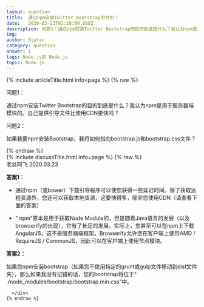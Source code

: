 ```yaml
---
layout: question
title:  通过npm安装Twitter Bootstrap的目的？
date:   2020-03-23T02:28:09.000Z
description: 问题1：通过npm安装Twitter Bootstrap的目的到底是什么？我认为npm是用于服务器端模块的。自己提供引导文件比使用CDN更快吗？问...
img: 
author: Stafan
category: question
answer: 1
tags: Node.js的 Node.js
topic: Node.js
---
```

<div class="article-root">
  <div class="article">
    {% include articleTitle.html info=page %}
    {% raw %}
    <div class="article-content"><p><font style="vertical-align: inherit;"><font style="vertical-align: inherit;">问题1：</font></font></p>

<p><font style="vertical-align: inherit;"><font style="vertical-align: inherit;">通过npm安装Twitter Bootstrap的目的到底是什么？</font><font style="vertical-align: inherit;">我认为npm是用于服务器端模块的。</font><font style="vertical-align: inherit;">自己提供引导文件比使用CDN更快吗？</font></font></p>

<p><font style="vertical-align: inherit;"><font style="vertical-align: inherit;">问题2：</font></font></p>

<p><font style="vertical-align: inherit;"><font style="vertical-align: inherit;">如果我要npm安装Bootstrap，我将如何指向bootstrap.js和bootstrap.css文件？</font></font></p></div>
    {% endraw %}
  </div>

  <div class="discuss-wrapper">
    {% include discussTitle.html info=page %}
    {% raw %}
    <div class="discuss-item">
        <div class="discuss-parent">
          <div class="discuss-meta">
            <span class="discuss-user">老丝阿飞</span>
            <span class="discuss-time">2020.03.23</span>
          </div>
          <div class="discuss-comment"><p><strong><font style="vertical-align: inherit;"><font style="vertical-align: inherit;">答案1：</font></font></strong></p>

<ul>
<li><p><font style="vertical-align: inherit;"><font style="vertical-align: inherit;">通过npm（或bower）下载引导程序可以使您获得一些延迟时间。</font><font style="vertical-align: inherit;">除了获取远程资源外，您还可以获取本地资源，这要快得多，除非您使用CDN（请查看下面的答案）</font></font></p></li>
<li><p><font style="vertical-align: inherit;"><font style="vertical-align: inherit;">“ npm”原本是用于获取Node Module的，但是随着Java语言的发展（以及browserify的出现），它有了长足的发展。</font><font style="vertical-align: inherit;">实际上，您甚至可以在npm上下载AngularJS，这不是服务器端框架。</font><font style="vertical-align: inherit;">Browserify允许您在客户端上使用AMD / RequireJS / CommonJS，因此可以在客户端上使用节点模块。</font></font></p></li>
</ul>

<p><strong><font style="vertical-align: inherit;"><font style="vertical-align: inherit;">答案2：</font></font></strong></p>

<p><font style="vertical-align: inherit;"><font style="vertical-align: inherit;">如果您npm安装bootstrap（如果您不使用特定的grunt或gulp文件移动到dist文件夹），那么如果我没有记错的话，您的bootstrap将位于“ ./node_modules/bootstrap/bootstrap.min.css”中。</font></font></p></div>
        </div>
        
      </div>
    {% endraw %}
  </div>
<div>
